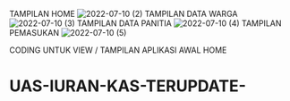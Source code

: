 TAMPILAN HOME 
![2022-07-10 (2)](https://user-images.githubusercontent.com/73018379/178135128-78e51617-fe82-47ad-9062-f9dca64de503.png)
TAMPILAN DATA WARGA 
![2022-07-10 (3)](https://user-images.githubusercontent.com/73018379/178135146-9f61fc39-50eb-4598-b7c3-e02fbd741bf0.png)
TAMPILAN DATA PANITIA
![2022-07-10 (4)](https://user-images.githubusercontent.com/73018379/178135151-dbe096cf-ed73-44d2-bf35-c51bc9645f77.png)
TAMPILAN PEMASUKAN
![2022-07-10 (5)](https://user-images.githubusercontent.com/73018379/178135156-f8ac4863-aefe-4a6a-b9bc-c0eb7c55d1cc.png)

CODING UNTUK VIEW / TAMPILAN APLIKASI AWAL HOME
# UAS-IURAN-KAS-TERUPDATE-
<?php

namespace Config;

use CodeIgniter\Config\BaseConfig;

class App extends BaseConfig
{
	/**
	 * --------------------------------------------------------------------------
	 * Base Site URL
	 * --------------------------------------------------------------------------
	 *
	 * URL to your CodeIgniter root. Typically this will be your base URL,
	 * WITH a trailing slash:
	 *
	 *    http://example.com/
	 *
	 * If this is not set then CodeIgniter will try guess the protocol, domain
	 * and path to your installation. However, you should always configure this
	 * explicitly and never rely on auto-guessing, especially in production
	 * environments.
	 *
	 * @var string
	 */
	public $baseURL = 'http://localhost:8080/';

	/**
	 * --------------------------------------------------------------------------
	 * Index File
	 * --------------------------------------------------------------------------
	 *
	 * Typically this will be your index.php file, unless you've renamed it to
	 * something else. If you are using mod_rewrite to remove the page set this
	 * variable so that it is blank.
	 *
	 * @var string
	 */
	public $indexPage = 'index.php';

	/**
	 * --------------------------------------------------------------------------
	 * URI PROTOCOL
	 * --------------------------------------------------------------------------
	 *
	 * This item determines which getServer global should be used to retrieve the
	 * URI string.  The default setting of 'REQUEST_URI' works for most servers.
	 * If your links do not seem to work, try one of the other delicious flavors:
	 *
	 * 'REQUEST_URI'    Uses $_SERVER['REQUEST_URI']
	 * 'QUERY_STRING'   Uses $_SERVER['QUERY_STRING']
	 * 'PATH_INFO'      Uses $_SERVER['PATH_INFO']
	 *
	 * WARNING: If you set this to 'PATH_INFO', URIs will always be URL-decoded!
	 *
	 * @var string
	 */
	public $uriProtocol = 'REQUEST_URI';

	/**
	 * --------------------------------------------------------------------------
	 * Default Locale
	 * --------------------------------------------------------------------------
	 *
	 * The Locale roughly represents the language and location that your visitor
	 * is viewing the site from. It affects the language strings and other
	 * strings (like currency markers, numbers, etc), that your program
	 * should run under for this request.
	 *
	 * @var string
	 */
	public $defaultLocale = 'en';

	/**
	 * --------------------------------------------------------------------------
	 * Negotiate Locale
	 * --------------------------------------------------------------------------
	 *
	 * If true, the current Request object will automatically determine the
	 * language to use based on the value of the Accept-Language header.
	 *
	 * If false, no automatic detection will be performed.
	 *
	 * @var boolean
	 */
	public $negotiateLocale = false;

	/**
	 * --------------------------------------------------------------------------
	 * Supported Locales
	 * --------------------------------------------------------------------------
	 *
	 * If $negotiateLocale is true, this array lists the locales supported
	 * by the application in descending order of priority. If no match is
	 * found, the first locale will be used.
	 *
	 * @var string[]
	 */
	public $supportedLocales = ['en'];

	/**
	 * --------------------------------------------------------------------------
	 * Application Timezone
	 * --------------------------------------------------------------------------
	 *
	 * The default timezone that will be used in your application to display
	 * dates with the date helper, and can be retrieved through app_timezone()
	 *
	 * @var string
	 */
	public $appTimezone = 'America/Chicago';

	/**
	 * --------------------------------------------------------------------------
	 * Default Character Set
	 * --------------------------------------------------------------------------
	 *
	 * This determines which character set is used by default in various methods
	 * that require a character set to be provided.
	 *
	 * @see http://php.net/htmlspecialchars for a list of supported charsets.
	 *
	 * @var string
	 */
	public $charset = 'UTF-8';

	/**
	 * --------------------------------------------------------------------------
	 * URI PROTOCOL
	 * --------------------------------------------------------------------------
	 *
	 * If true, this will force every request made to this application to be
	 * made via a secure connection (HTTPS). If the incoming request is not
	 * secure, the user will be redirected to a secure version of the page
	 * and the HTTP Strict Transport Security header will be set.
	 *
	 * @var boolean
	 */
	public $forceGlobalSecureRequests = false;

	/**
	 * --------------------------------------------------------------------------
	 * Session Driver
	 * --------------------------------------------------------------------------
	 *
	 * The session storage driver to use:
	 * - `CodeIgniter\Session\Handlers\FileHandler`
	 * - `CodeIgniter\Session\Handlers\DatabaseHandler`
	 * - `CodeIgniter\Session\Handlers\MemcachedHandler`
	 * - `CodeIgniter\Session\Handlers\RedisHandler`
	 *
	 * @var string
	 */
	public $sessionDriver = 'CodeIgniter\Session\Handlers\FileHandler';

	/**
	 * --------------------------------------------------------------------------
	 * Session Cookie Name
	 * --------------------------------------------------------------------------
	 *
	 * The session cookie name, must contain only [0-9a-z_-] characters
	 *
	 * @var string
	 */
	public $sessionCookieName = 'ci_session';

	/**
	 * --------------------------------------------------------------------------
	 * Session Expiration
	 * --------------------------------------------------------------------------
	 *
	 * The number of SECONDS you want the session to last.
	 * Setting to 0 (zero) means expire when the browser is closed.
	 *
	 * @var integer
	 */
	public $sessionExpiration = 7200;

	/**
	 * --------------------------------------------------------------------------
	 * Session Save Path
	 * --------------------------------------------------------------------------
	 *
	 * The location to save sessions to and is driver dependent.
	 *
	 * For the 'files' driver, it's a path to a writable directory.
	 * WARNING: Only absolute paths are supported!
	 *
	 * For the 'database' driver, it's a table name.
	 * Please read up the manual for the format with other session drivers.
	 *
	 * IMPORTANT: You are REQUIRED to set a valid save path!
	 *
	 * @var string
	 */
	public $sessionSavePath = WRITEPATH . 'session';

	/**
	 * --------------------------------------------------------------------------
	 * Session Match IP
	 * --------------------------------------------------------------------------
	 *
	 * Whether to match the user's IP address when reading the session data.
	 *
	 * WARNING: If you're using the database driver, don't forget to update
	 *          your session table's PRIMARY KEY when changing this setting.
	 *
	 * @var boolean
	 */
	public $sessionMatchIP = false;

	/**
	 * --------------------------------------------------------------------------
	 * Session Time to Update
	 * --------------------------------------------------------------------------
	 *
	 * How many seconds between CI regenerating the session ID.
	 *
	 * @var integer
	 */
	public $sessionTimeToUpdate = 300;

	/**
	 * --------------------------------------------------------------------------
	 * Session Regenerate Destroy
	 * --------------------------------------------------------------------------
	 *
	 * Whether to destroy session data associated with the old session ID
	 * when auto-regenerating the session ID. When set to FALSE, the data
	 * will be later deleted by the garbage collector.
	 *
	 * @var boolean
	 */
	public $sessionRegenerateDestroy = false;

	/**
	 * --------------------------------------------------------------------------
	 * Cookie Prefix
	 * --------------------------------------------------------------------------
	 *
	 * Set a cookie name prefix if you need to avoid collisions.
	 *
	 * @var string
	 *
	 * @deprecated use Config\Cookie::$prefix property instead.
	 */
	public $cookiePrefix = '';

	/**
	 * --------------------------------------------------------------------------
	 * Cookie Domain
	 * --------------------------------------------------------------------------
	 *
	 * Set to `.your-domain.com` for site-wide cookies.
	 *
	 * @var string
	 *
	 * @deprecated use Config\Cookie::$domain property instead.
	 */
	public $cookieDomain = '';

	/**
	 * --------------------------------------------------------------------------
	 * Cookie Path
	 * --------------------------------------------------------------------------
	 *
	 * Typically will be a forward slash.
	 *
	 * @var string
	 *
	 * @deprecated use Config\Cookie::$path property instead.
	 */
	public $cookiePath = '/';

	/**
	 * --------------------------------------------------------------------------
	 * Cookie Secure
	 * --------------------------------------------------------------------------
	 *
	 * Cookie will only be set if a secure HTTPS connection exists.
	 *
	 * @var boolean
	 *
	 * @deprecated use Config\Cookie::$secure property instead.
	 */
	public $cookieSecure = false;

	/**
	 * --------------------------------------------------------------------------
	 * Cookie HttpOnly
	 * --------------------------------------------------------------------------
	 *
	 * Cookie will only be accessible via HTTP(S) (no JavaScript).
	 *
	 * @var boolean
	 *
	 * @deprecated use Config\Cookie::$httponly property instead.
	 */
	public $cookieHTTPOnly = true;

	/**
	 * --------------------------------------------------------------------------
	 * Cookie SameSite
	 * --------------------------------------------------------------------------
	 *
	 * Configure cookie SameSite setting. Allowed values are:
	 * - None
	 * - Lax
	 * - Strict
	 * - ''
	 *
	 * Alternatively, you can use the constant names:
	 * - `Cookie::SAMESITE_NONE`
	 * - `Cookie::SAMESITE_LAX`
	 * - `Cookie::SAMESITE_STRICT`
	 *
	 * Defaults to `Lax` for compatibility with modern browsers. Setting `''`
	 * (empty string) means default SameSite attribute set by browsers (`Lax`)
	 * will be set on cookies. If set to `None`, `$cookieSecure` must also be set.
	 *
	 * @var string
	 *
	 * @deprecated use Config\Cookie::$samesite property instead.
	 */
	public $cookieSameSite = 'Lax';

	/**
	 * --------------------------------------------------------------------------
	 * Reverse Proxy IPs
	 * --------------------------------------------------------------------------
	 *
	 * If your server is behind a reverse proxy, you must whitelist the proxy
	 * IP addresses from which CodeIgniter should trust headers such as
	 * HTTP_X_FORWARDED_FOR and HTTP_CLIENT_IP in order to properly identify
	 * the visitor's IP address.
	 *
	 * You can use both an array or a comma-separated list of proxy addresses,
	 * as well as specifying whole subnets. Here are a few examples:
	 *
	 * Comma-separated:	'10.0.1.200,192.168.5.0/24'
	 * Array: ['10.0.1.200', '192.168.5.0/24']
	 *
	 * @var string|string[]
	 */
	public $proxyIPs = '';

	/**
	 * --------------------------------------------------------------------------
	 * CSRF Token Name
	 * --------------------------------------------------------------------------
	 *
	 * The token name.
	 *
	 * @deprecated Use `Config\Security` $tokenName property instead of using this property.
	 *
	 * @var string
	 */
	public $CSRFTokenName = 'csrf_test_name';

	/**
	 * --------------------------------------------------------------------------
	 * CSRF Header Name
	 * --------------------------------------------------------------------------
	 *
	 * The header name.
	 *
	 * @deprecated Use `Config\Security` $headerName property instead of using this property.
	 *
	 * @var string
	 */
	public $CSRFHeaderName = 'X-CSRF-TOKEN';

	/**
	 * --------------------------------------------------------------------------
	 * CSRF Cookie Name
	 * --------------------------------------------------------------------------
	 *
	 * The cookie name.
	 *
	 * @deprecated Use `Config\Security` $cookieName property instead of using this property.
	 *
	 * @var string
	 */
	public $CSRFCookieName = 'csrf_cookie_name';

	/**
	 * --------------------------------------------------------------------------
	 * CSRF Expire
	 * --------------------------------------------------------------------------
	 *
	 * The number in seconds the token should expire.
	 *
	 * @deprecated Use `Config\Security` $expire property instead of using this property.
	 *
	 * @var integer
	 */
	public $CSRFExpire = 7200;

	/**
	 * --------------------------------------------------------------------------
	 * CSRF Regenerate
	 * --------------------------------------------------------------------------
	 *
	 * Regenerate token on every submission?
	 *
	 * @deprecated Use `Config\Security` $regenerate property instead of using this property.
	 *
	 * @var boolean
	 */
	public $CSRFRegenerate = true;

	/**
	 * --------------------------------------------------------------------------
	 * CSRF Redirect
	 * --------------------------------------------------------------------------
	 *
	 * Redirect to previous page with error on failure?
	 *
	 * @deprecated Use `Config\Security` $redirect property instead of using this property.
	 *
	 * @var boolean
	 */
	public $CSRFRedirect = true;

	/**
	 * --------------------------------------------------------------------------
	 * CSRF SameSite
	 * --------------------------------------------------------------------------
	 *
	 * Setting for CSRF SameSite cookie token. Allowed values are:
	 * - None
	 * - Lax
	 * - Strict
	 * - ''
	 *
	 * Defaults to `Lax` as recommended in this link:
	 *
	 * @see https://portswigger.net/web-security/csrf/samesite-cookies
	 *
	 * @deprecated Use `Config\Security` $samesite property instead of using this property.
	 *
	 * @var string
	 */
	public $CSRFSameSite = 'Lax';

	/**
	 * --------------------------------------------------------------------------
	 * Content Security Policy
	 * --------------------------------------------------------------------------
	 *
	 * Enables the Response's Content Secure Policy to restrict the sources that
	 * can be used for images, scripts, CSS files, audio, video, etc. If enabled,
	 * the Response object will populate default values for the policy from the
	 * `ContentSecurityPolicy.php` file. Controllers can always add to those
	 * restrictions at run time.
	 *
	 * For a better understanding of CSP, see these documents:
	 *
	 * @see http://www.html5rocks.com/en/tutorials/security/content-security-policy/
	 * @see http://www.w3.org/TR/CSP/
	 *
	 * @var boolean
	 */
	public $CSPEnabled = false;
}
